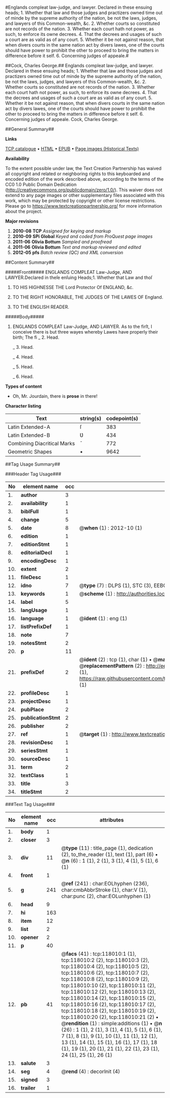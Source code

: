 #Englands compleat law-judge, and lawyer. Declared in these ensuing heads; 1. Whether that law and those judges and practizers owned time out of minde by the supreme authority of the nation, be not the laws, judges, and lawyers of this Common-wealth, &c. 2. Whether courts so constituted are not records of the nation. 3. Whether each court hath not power, as such, to enforce its owne decrees. 4. That the decrees and usages of such a court are as valid as of any court. 5. Whether it be not against reason, that when divers courts in the same nation act by divers lawes, one of the courts should have power to prohibit the other to proceed to bring the matters in difference before it self. 6. Concerning judges of appeale.#

##Cock, Charles George.##
Englands compleat law-judge, and lawyer. Declared in these ensuing heads; 1. Whether that law and those judges and practizers owned time out of minde by the supreme authority of the nation, be not the laws, judges, and lawyers of this Common-wealth, &c. 2. Whether courts so constituted are not records of the nation. 3. Whether each court hath not power, as such, to enforce its owne decrees. 4. That the decrees and usages of such a court are as valid as of any court. 5. Whether it be not against reason, that when divers courts in the same nation act by divers lawes, one of the courts should have power to prohibit the other to proceed to bring the matters in difference before it self. 6. Concerning judges of appeale.
Cock, Charles George.

##General Summary##

**Links**

[TCP catalogue](http://www.ota.ox.ac.uk/tcp/)  • 
[HTML](http://tei.it.ox.ac.uk/tcp/Texts-HTML/free/A79/A79999.html)  • 
[EPUB](http://tei.it.ox.ac.uk/tcp/Texts-EPUB/free/A79/A79999.epub) • 
[Page images (Historical Texts)](https://historicaltexts.jisc.ac.uk/eebo-99865759e)

**Availability**

To the extent possible under law, the Text Creation Partnership has waived all copyright and related or neighboring rights to this keyboarded and encoded edition of the work described above, according to the terms of the CC0 1.0 Public Domain Dedication (http://creativecommons.org/publicdomain/zero/1.0/). This waiver does not extend to any page images or other supplementary files associated with this work, which may be protected by copyright or other license restrictions. Please go to https://www.textcreationpartnership.org/ for more information about the project.

**Major revisions**

1. __2010-08__ __TCP__ *Assigned for keying and markup*
1. __2010-09__ __SPi Global__ *Keyed and coded from ProQuest page images*
1. __2011-06__ __Olivia Bottum__ *Sampled and proofread*
1. __2011-06__ __Olivia Bottum__ *Text and markup reviewed and edited*
1. __2012-05__ __pfs__ *Batch review (QC) and XML conversion*

##Content Summary##

#####Front#####
ENGLANDS COMPLEAT Law-Judge, AND LAWYER.Declared in theſe enſuing Heads;1. Whether that Law and thoſ
1. TO HIS HIGHNESSE THE Lord Protector Of ENGLAND, &c.

1. TO THE RIGHT HONORABLE, THE JUDGES OF THE LAWES OF England.

1. TO THE ENGLISH READER.

#####Body#####

1. ENGLANDS COMPLEAT Law-Judge, AND LAWYER.
As to the firſt, I conceive there is but three wayes whereby Lawes have properly their birth; The fi
    _ 2. Head.

    _ 3. Head.

    _ 4. Head.

    _ 5. Head.

    _ 6. Head.

**Types of content**

  * Oh, Mr. Jourdain, there is **prose** in there!

**Character listing**


|Text|string(s)|codepoint(s)|
|---|---|---|
|Latin Extended-A|ſ|383|
|Latin Extended-B|Ʋ|434|
|Combining             Diacritical Marks|̄|772|
|Geometric Shapes|▪|9642|

##Tag Usage Summary##

###Header Tag Usage###

|No|element name|occ|attributes|
|---|---|---|---|
|1.|__author__|3||
|2.|__availability__|1||
|3.|__biblFull__|1||
|4.|__change__|5||
|5.|__date__|8| @__when__ (1) : 2012-10 (1)|
|6.|__edition__|1||
|7.|__editionStmt__|1||
|8.|__editorialDecl__|1||
|9.|__encodingDesc__|1||
|10.|__extent__|2||
|11.|__fileDesc__|1||
|12.|__idno__|7| @__type__ (7) : DLPS (1), STC (3), EEBO-CITATION (1), PROQUEST (1), VID (1)|
|13.|__keywords__|1| @__scheme__ (1) : http://authorities.loc.gov/ (1)|
|14.|__label__|5||
|15.|__langUsage__|1||
|16.|__language__|1| @__ident__ (1) : eng (1)|
|17.|__listPrefixDef__|1||
|18.|__note__|7||
|19.|__notesStmt__|2||
|20.|__p__|11||
|21.|__prefixDef__|2| @__ident__ (2) : tcp (1), char (1)  •  @__matchPattern__ (2) : ([0-9\-]+):([0-9IVX]+) (1), (.+) (1)  •  @__replacementPattern__ (2) : http://eebo.chadwyck.com/downloadtiff?vid=$1&page=$2 (1), https://raw.githubusercontent.com/textcreationpartnership/Texts/master/tcpchars.xml#$1 (1)|
|22.|__profileDesc__|1||
|23.|__projectDesc__|1||
|24.|__pubPlace__|2||
|25.|__publicationStmt__|2||
|26.|__publisher__|2||
|27.|__ref__|1| @__target__ (1) : http://www.textcreationpartnership.org/docs/. (1)|
|28.|__revisionDesc__|1||
|29.|__seriesStmt__|1||
|30.|__sourceDesc__|1||
|31.|__term__|2||
|32.|__textClass__|1||
|33.|__title__|3||
|34.|__titleStmt__|2||


###Text Tag Usage###

|No|element name|occ|attributes|
|---|---|---|---|
|1.|__body__|1||
|2.|__closer__|3||
|3.|__div__|11| @__type__ (11) : title_page (1), dedication (2), to_the_reader (1), text (1), part (6)  •  @__n__ (6) : 1 (1), 2 (1), 3 (1), 4 (1), 5 (1), 6 (1)|
|4.|__front__|1||
|5.|__g__|241| @__ref__ (241) : char:EOLhyphen (236), char:cmbAbbrStroke (1), char:V (1), char:punc (2), char:EOLunhyphen (1)|
|6.|__head__|9||
|7.|__hi__|163||
|8.|__item__|12||
|9.|__list__|2||
|10.|__opener__|2||
|11.|__p__|40||
|12.|__pb__|41| @__facs__ (41) : tcp:118010:1 (1), tcp:118010:2 (2), tcp:118010:3 (2), tcp:118010:4 (2), tcp:118010:5 (2), tcp:118010:6 (2), tcp:118010:7 (2), tcp:118010:8 (2), tcp:118010:9 (2), tcp:118010:10 (2), tcp:118010:11 (2), tcp:118010:12 (2), tcp:118010:13 (2), tcp:118010:14 (2), tcp:118010:15 (2), tcp:118010:16 (2), tcp:118010:17 (2), tcp:118010:18 (2), tcp:118010:19 (2), tcp:118010:20 (2), tcp:118010:21 (2)  •  @__rendition__ (1) : simple:additions (1)  •  @__n__ (26) : 1 (1), 2 (1), 3 (1), 4 (1), 5 (1), 6 (1), 7 (1), 8 (1), 9 (1), 10 (1), 11 (1), 12 (1), 13 (1), 14 (1), 15 (1), 16 (1), 17 (1), 18 (1), 19 (1), 20 (1), 21 (1), 22 (1), 23 (1), 24 (1), 25 (1), 26 (1)|
|13.|__salute__|3||
|14.|__seg__|4| @__rend__ (4) : decorInit (4)|
|15.|__signed__|3||
|16.|__trailer__|1||
